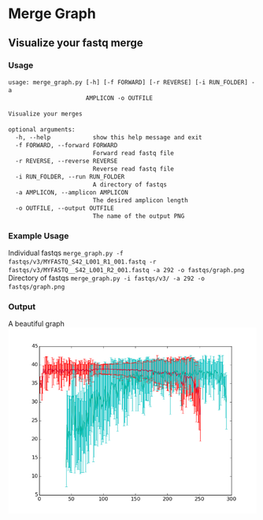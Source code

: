 # Merge Graph
## Visualize your fastq merge

### Usage
```
usage: merge_graph.py [-h] [-f FORWARD] [-r REVERSE] [-i RUN_FOLDER] -a
                      AMPLICON -o OUTFILE

Visualize your merges

optional arguments:
  -h, --help            show this help message and exit
  -f FORWARD, --forward FORWARD
                        Forward read fastq file
  -r REVERSE, --reverse REVERSE
                        Reverse read fastq file
  -i RUN_FOLDER, --run RUN_FOLDER
                        A directory of fastqs
  -a AMPLICON, --amplicon AMPLICON
                        The desired amplicon length
  -o OUTFILE, --output OUTFILE
                        The name of the output PNG
```
### Example Usage
Individual fastqs
`merge_graph.py -f fastqs/v3/MYFASTQ_S42_L001_R1_001.fastq -r fastqs/v3/MYFASTQ__S42_L001_R2_001.fastq -a 292 -o fastqs/graph.png`
Directory of fastqs
`merge_graph.py -i fastqs/v3/ -a 292 -o fastqs/graph.png`

### Output 
A beautiful graph
![What a beaut!](https://raw.githubusercontent.com/gblanchard4/merge_graph/master/merge.png "Snazzy!")
